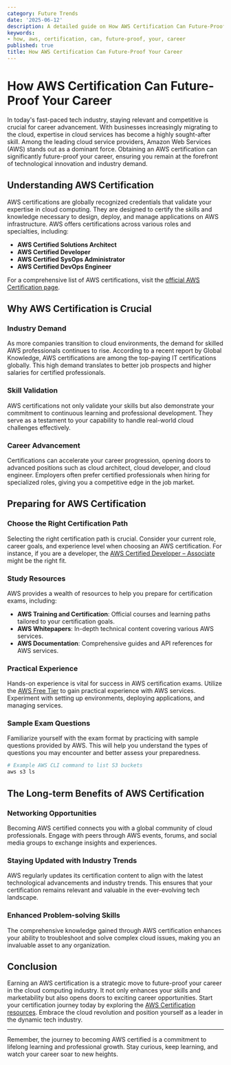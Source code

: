 ```yaml
---
category: Future Trends
date: '2025-06-12'
description: A detailed guide on How AWS Certification Can Future-Proof Your Career
keywords:
- how, aws, certification, can, future-proof, your, career
published: true
title: How AWS Certification Can Future-Proof Your Career
---
```


# How AWS Certification Can Future-Proof Your Career

In today's fast-paced tech industry, staying relevant and competitive is crucial for career advancement. With businesses increasingly migrating to the cloud, expertise in cloud services has become a highly sought-after skill. Among the leading cloud service providers, Amazon Web Services (AWS) stands out as a dominant force. Obtaining an AWS certification can significantly future-proof your career, ensuring you remain at the forefront of technological innovation and industry demand.

## Understanding AWS Certification

AWS certifications are globally recognized credentials that validate your expertise in cloud computing. They are designed to certify the skills and knowledge necessary to design, deploy, and manage applications on AWS infrastructure. AWS offers certifications across various roles and specialties, including:

- **AWS Certified Solutions Architect**
- **AWS Certified Developer**
- **AWS Certified SysOps Administrator**
- **AWS Certified DevOps Engineer**

For a comprehensive list of AWS certifications, visit the [official AWS Certification page](https://aws.amazon.com/certification/).

## Why AWS Certification is Crucial

### Industry Demand

As more companies transition to cloud environments, the demand for skilled AWS professionals continues to rise. According to a recent report by Global Knowledge, AWS certifications are among the top-paying IT certifications globally. This high demand translates to better job prospects and higher salaries for certified professionals.

### Skill Validation

AWS certifications not only validate your skills but also demonstrate your commitment to continuous learning and professional development. They serve as a testament to your capability to handle real-world cloud challenges effectively.

### Career Advancement

Certifications can accelerate your career progression, opening doors to advanced positions such as cloud architect, cloud developer, and cloud engineer. Employers often prefer certified professionals when hiring for specialized roles, giving you a competitive edge in the job market.

## Preparing for AWS Certification

### Choose the Right Certification Path

Selecting the right certification path is crucial. Consider your current role, career goals, and experience level when choosing an AWS certification. For instance, if you are a developer, the [AWS Certified Developer – Associate](https://aws.amazon.com/certification/certified-developer-associate/) might be the right fit. 

### Study Resources

AWS provides a wealth of resources to help you prepare for certification exams, including:

- **AWS Training and Certification**: Official courses and learning paths tailored to your certification goals.
- **AWS Whitepapers**: In-depth technical content covering various AWS services.
- **AWS Documentation**: Comprehensive guides and API references for AWS services.

### Practical Experience

Hands-on experience is vital for success in AWS certification exams. Utilize the [AWS Free Tier](https://aws.amazon.com/free/) to gain practical experience with AWS services. Experiment with setting up environments, deploying applications, and managing services.

### Sample Exam Questions

Familiarize yourself with the exam format by practicing with sample questions provided by AWS. This will help you understand the types of questions you may encounter and better assess your preparedness.

```bash
# Example AWS CLI command to list S3 buckets
aws s3 ls
```

## The Long-term Benefits of AWS Certification

### Networking Opportunities

Becoming AWS certified connects you with a global community of cloud professionals. Engage with peers through AWS events, forums, and social media groups to exchange insights and experiences.

### Staying Updated with Industry Trends

AWS regularly updates its certification content to align with the latest technological advancements and industry trends. This ensures that your certification remains relevant and valuable in the ever-evolving tech landscape.

### Enhanced Problem-solving Skills

The comprehensive knowledge gained through AWS certification enhances your ability to troubleshoot and solve complex cloud issues, making you an invaluable asset to any organization.

## Conclusion

Earning an AWS certification is a strategic move to future-proof your career in the cloud computing industry. It not only enhances your skills and marketability but also opens doors to exciting career opportunities. Start your certification journey today by exploring the [AWS Certification resources](https://aws.amazon.com/training/). Embrace the cloud revolution and position yourself as a leader in the dynamic tech industry.

---

Remember, the journey to becoming AWS certified is a commitment to lifelong learning and professional growth. Stay curious, keep learning, and watch your career soar to new heights.